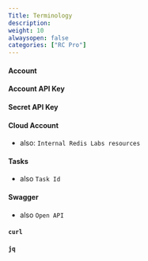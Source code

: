```yaml
---
Title: Terminology
description: 
weight: 10
alwaysopen: false
categories: ["RC Pro"]
---
```


#### Account

#### Account API Key

#### Secret API Key

#### Cloud Account

* also: `Internal Redis Labs resources`

#### Tasks

* also `Task Id`

#### Swagger

* also `Open API`

#### `curl`

#### `jq`


